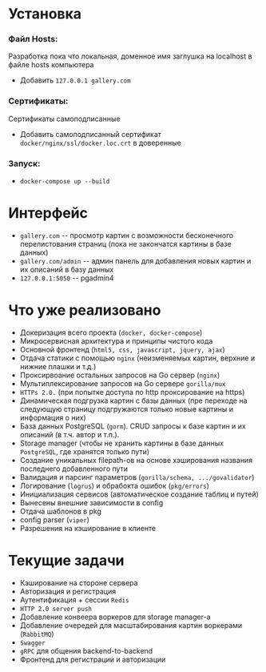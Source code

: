 # Установка
### Файл Hosts:
Разработка пока что локальная, доменное имя заглушка на localhost в файле hosts компьютера 
- Добавить `127.0.0.1 gallery.com`
### Сертификаты:
Сертификаты самоподписанные
- Добавить самоподписанный сертификат `docker/nginx/ssl/docker.loc.crt` в доверенные 
### Запуск:
- `docker-compose up --build`
# Интерфейс
- `gallery.com` -- просмотр картин с возможности бесконечного перелистования страниц (пока не закончатся картины в базе данных)
- `gallery.com/admin` -- админ панель для добавления новых картин и их описаний в базу данных
-  `127.0.0.1:5050` -- pgadmin4
# Что уже реализовано
- Докеризация всего проекта (`docker, docker-compose`)
- Микросервисная архитектура и принципы чистого кода
- Основной фронтенд (`html5, css, javascript, jquery, ajax`)
- Отдача статики с помощью `nginx` (неизменяемых картин, верхние и нижние плашки и т.д.)
- Проксирвоание остальных запросов на Go сервер (`nginx`)
- Мультиплексирование запросов на Go сервере `gorilla/mux`
- `HTTPs 2.0.` (при попытке доступа по http проксирование на https)
- Динамическая подгрузка картин с базы данных (пре переходе на следующую страницу подгружаются только новые картины и информация о них)
- База данных PostgreSQL (`gorm`). CRUD запросы к базе картин и их описаний (в т.ч. автор и т.п.).
- Storage manager (чтобы не хранить картины в базе данных `PostgreSQL`, где хранятся только пути)
- Создание уникальных filepath-ов на основе хэширования названия последнего добавленного пути 
- Валидация и парсинг параметров (`gorilla/schema, .../govalidator`)
- Логирование (`logrus`) и обрабокта ошибок (`pkg/errors`)
- Инициализация сервисов (автоматическое создание таблиц и путей)
- Вынесены внешние зависимости в config
- Отдача шаблонов в pkg
- config parser (`viper`)
- Разрешения на кэширование в клиенте  
# Текущие задачи
- Кэширование на стороне сервера
- Авторизация и регистрация
- Аутентификация + сессии `Redis`
- `HTTP 2.0 server push`
- Добавление конвеера воркеров для storage manager-а
- Добавление очередей для масштабирования картин воркерами (`RabbitMQ`)
- `Swagger`
- `gRPC` для общения backend-to-backend
- Фронтенд для регистрации и авторизации